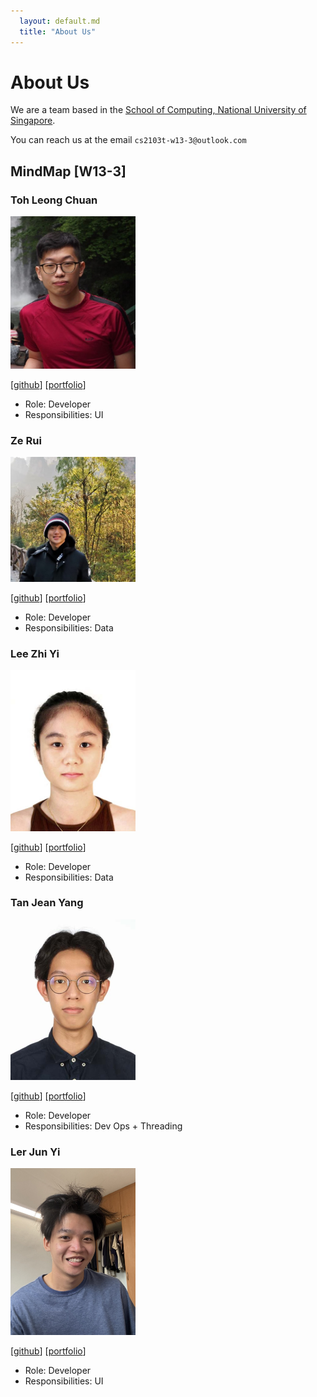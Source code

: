 ```yaml
---
  layout: default.md
  title: "About Us"
---
```


# About Us

We are a team based in the [School of Computing, National University of Singapore](http://www.comp.nus.edu.sg).

You can reach us at the email `cs2103t-w13-3@outlook.com`

## MindMap [W13-3]

### Toh Leong Chuan

<img src="images/t-leongchuan.png" width="200px">

[[github](https://github.com/t-leongchuan)]
[[portfolio](team/johndoe.md)]

* Role: Developer
* Responsibilities: UI

### Ze Rui

<img src="images/slidings.png" width="200px">

[[github](https://github.com/slidings)]
[[portfolio](team/johndoe.md)]

* Role: Developer
* Responsibilities: Data

### Lee Zhi Yi

<img src="images/zhiyi12345.png" width="200px">

[[github](http://github.com/zhiyi12345)]
[[portfolio](team/johndoe.md)]


* Role: Developer
* Responsibilities: Data

### Tan Jean Yang

<img src="images/jeanyang04.jpg" width="200px">

[[github](http://github.com/jeanyang04)]
[[portfolio](team/johndoe.md)]

* Role: Developer
* Responsibilities: Dev Ops + Threading

### Ler Jun Yi

<img src="images/junyi_image.jpg" width="200px">

[[github](http://github.com/junyi73)]
[[portfolio](team/johndoe.md)]

* Role: Developer
* Responsibilities: UI
